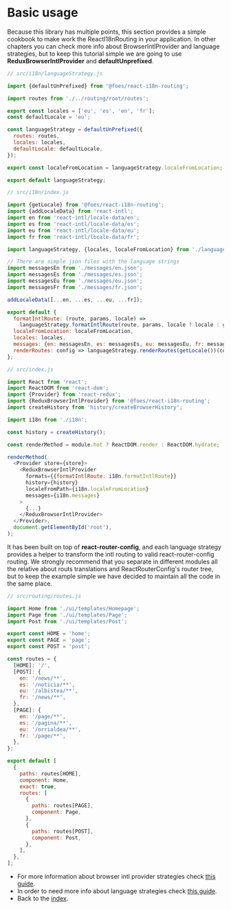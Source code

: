 # Basic usage

Because this library has multiple points, this section provides a simple cookbook to make work the ReactI18nRouting
in your application. In other chapters you can check more info about BrowserIntlProvider and language strategies, but
to keep this tutorial simple we are going to use **ReduxBrowserIntlProvider** and **defaultUnprefixed**.

```javascript
// src/i18n/languageStrategy.js

import {defaultUnPrefixed} from '@foes/react-i18n-routing';

import routes from './../routing/root/routes';

export const locales = ['eu', 'es', 'en', 'fr'];
const defaultLocale = 'eu';

const languageStrategy = defaultUnPrefixed({
  routes: routes,
  locales: locales,
  defaultLocale: defaultLocale,
});

export const localeFromLocation = languageStrategy.localeFromLocation;

export default languageStrategy;
```

```javascript
// src/i18n/index.js

import {getLocale} from '@foes/react-i18n-routing';
import {addLocaleData} from 'react-intl';
import en from 'react-intl/locale-data/en';
import es from 'react-intl/locale-data/es';
import eu from 'react-intl/locale-data/eu';
import fr from 'react-intl/locale-data/fr';

import languageStrategy, {locales, localeFromLocation} from './languageStrategy';

// There are simple json files with the language strings
import messagesEn from './messages/en.json';
import messagesEs from './messages/es.json';
import messagesEu from './messages/eu.json';
import messagesFr from './messages/fr.json';

addLocaleData([...en, ...es, ...eu, ...fr]);

export default {
  formatIntlRoute: (route, params, locale) =>
    languageStrategy.formatIntlRoute(route, params, locale ? locale : getLocale()),
  localeFromLocation: localeFromLocation,
  locales: locales,
  messages: {en: messagesEn, es: messagesEs, eu: messagesEu, fr: messagesFr},
  renderRoutes: config => languageStrategy.renderRoutes(getLocale())(config),
};
```

```javascript
// src/index.js

import React from 'react';
import ReactDOM from 'react-dom';
import {Provider} from 'react-redux';
import {ReduxBrowserIntlProvider} from '@foes/react-i18n-routing';
import createHistory from 'history/createBrowserHistory';

import i18n from './i18n';

const history = createHistory();

const renderMethod = module.hot ? ReactDOM.render : ReactDOM.hydrate;

renderMethod(
  <Provider store={store}>
    <ReduxBrowserIntlProvider
      formats={{formatIntlRoute: i18n.formatIntlRoute}}
      history={history}
      localeFromPath={i18n.localeFromLocation}
      messages={i18n.messages}
    >
      {...}
    </ReduxBrowserIntlProvider>
  </Provider>,
  document.getElementById('root'),
);
```
It has been built on top of **react-router-config**, and each language strategy provides a helper to transform
the intl routing to valid react-router-config routing. We strongly recommend that you separate in different modules
all the relative about routs translations and ReactRouterConfig's router tree, but to keep the example simple we have
decided to maintain all the code in the same place. 

```javascript
// src/routing/routes.js

import Home from './ui/templates/Homepage';
import Page from './ui/templates/Page';
import Post from './ui/templates/Post';

export const HOME = 'home';
export const PAGE = 'page';
export const POST = 'post';

const routes = {
  [HOME]: '/',
  [POST]: {
    en: '/news/**',
    es: '/noticia/**',
    eu: '/albistea/**',
    fr: '/news/**',
  },
  [PAGE]: {
    en: '/page/**',
    es: '/pagina/**',
    eu: '/orrialdea/**',
    fr: '/page/**',
  },
};

export default [
  {
    paths: routes[HOME],
    component: Home,
    exact: true,
    routes: [
      {
        paths: routes[PAGE],
        component: Page,
      },
      {
        paths: routes[POST],
        component: Post,
      },
    ],
  },
];
```
- For more information about browser intl provider strategies check [this guide](browser_intl_provider_strategies.md).
- In order to need more info about language strategies check [this guide](language_strategies.md).
- Back to the [index](index.md).
